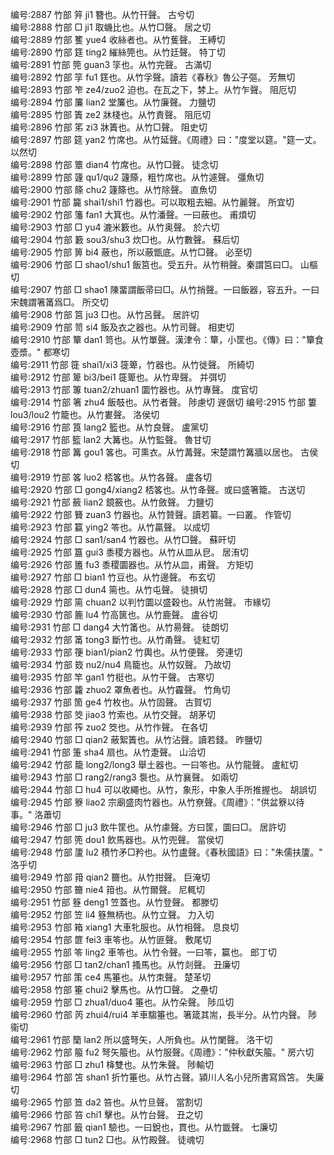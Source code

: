 <!-- { "loadSidebar": true } -->
编号:2887   竹部   笄   ji1   簪也。从竹幵聲。   古兮切  
编号:2888   竹部   □   ji1   取蟣比也。从竹□聲。   居之切  
编号:2889   竹部   籆   yue4   收絲者也。从竹蒦聲。   王縛切  
编号:2890   竹部   筳   ting2   繀絲筦也。从竹廷聲。   特丁切  
编号:2891   竹部   筦   guan3   筟也。从竹完聲。   古滿切  
编号:2892   竹部   筟   fu1   筳也。从竹孚聲。讀若《春秋》魯公子彄。   芳無切  
编号:2893   竹部   笮   ze4/zuo2   迫也。在瓦之下，棼上。从竹乍聲。   阻厄切  
编号:2894   竹部   簾   lian2   堂簾也。从竹廉聲。   力鹽切  
编号:2895   竹部   簀   ze2   牀棧也。从竹責聲。   阻厄切  
编号:2896   竹部   笫   zi3   牀簀也。从竹□聲。   阻史切  
编号:2897   竹部   筵   yan2   竹席也。从竹延聲。《周禮》曰："度堂以筵。"筵一丈。   以然切  
编号:2898   竹部   簟   dian4   竹席也。从竹□聲。   徒念切  
编号:2899   竹部   籧   qu1/qu2   籧篨，粗竹席也。从竹遽聲。   彊魚切  
编号:2900   竹部   篨   chu2   籧篨也。从竹除聲。   直魚切  
编号:2901   竹部   籭   shai1/shi1   竹器也。可以取粗去細。从竹麗聲。   所宜切  
编号:2902   竹部   籓   fan1   大箕也。从竹潘聲。一曰蔽也。   甫煩切  
编号:2903   竹部   □   yu4   漉米籔也。从竹奥聲。   於六切  
编号:2904   竹部   籔   sou3/shu3   炊□也。从竹數聲。   蘇后切  
编号:2905   竹部   箅   bi4   蔽也，所以蔽甑底。从竹□聲。   必至切  
编号:2906   竹部   □   shao1/shu1   飯筥也。受五升。从竹稍聲。秦謂筥曰□。   山樞切  
编号:2907   竹部   □   shao1   陳畱謂飯帚曰□。从竹捎聲。一曰飯器，容五升。一曰宋魏謂箸筩爲□。   所交切  
编号:2908   竹部   筥   ju3   □也。从竹呂聲。   居許切  
编号:2909   竹部   笥   si4   飯及衣之器也。从竹司聲。   相吏切  
编号:2910   竹部   簞   dan1   笥也。从竹單聲。漢津令：簞，小筐也。《傳》曰："簞食壺漿。"   都寒切  
编号:2911   竹部   簁   shai1/xi3   簁箄，竹器也。从竹徙聲。   所綺切  
编号:2912   竹部   箄   bi3/bei1   簁箄也。从竹卑聲。   并弭切  
编号:2913   竹部   篿   tuan2/zhuan1   圜竹器也。从竹專聲。   度官切  
编号:2914   竹部   箸   zhu4   飯攲也。从竹者聲。   陟慮切  遟倨切
编号:2915   竹部   簍   lou3/lou2   竹籠也。从竹婁聲。   洛侯切  
编号:2916   竹部   筤   lang2   籃也。从竹良聲。   盧黨切  
编号:2917   竹部   籃   lan2   大篝也。从竹監聲。   魯甘切  
编号:2918   竹部   篝   gou1   笿也。可熏衣。从竹冓聲。宋楚謂竹篝牆以居也。   古侯切  
编号:2919   竹部   笿   luo2   桮笿也。从竹各聲。   盧各切  
编号:2920   竹部   □   gong4/xiang2   桮笿也。从竹夅聲。或曰盛箸籠。   古送切  
编号:2921   竹部   籢   lian2   鏡籢也。从竹斂聲。   力鹽切  
编号:2922   竹部   籫   zuan3   竹器也。从竹贊聲。讀若纂。一曰叢。   作管切  
编号:2923   竹部   籯   ying2   笭也。从竹贏聲。   以成切  
编号:2924   竹部   □   san1/san4   竹器也。从竹□聲。   蘇旰切  
编号:2925   竹部   簋   gui3   黍稷方器也。从竹从皿从皀。   居洧切  
编号:2926   竹部   簠   fu3   黍稷圜器也。从竹从皿，甫聲。   方矩切  
编号:2927   竹部   □   bian1   竹豆也。从竹邊聲。   布玄切  
编号:2928   竹部   □   dun4   篅也。从竹屯聲。   徒損切  
编号:2929   竹部   篅   chuan2   以判竹圜以盛穀也。从竹耑聲。   市緣切  
编号:2930   竹部   簏   lu4   竹高篋也。从竹鹿聲。   盧谷切  
编号:2931   竹部   □   dang4   大竹筩也。从竹昜聲。   徒朗切  
编号:2932   竹部   筩   tong3   斷竹也。从竹甬聲。   徒紅切  
编号:2933   竹部   箯   bian1/pian2   竹輿也。从竹便聲。   旁連切  
编号:2934   竹部   笯   nu2/nu4   鳥籠也。从竹奴聲。   乃故切  
编号:2935   竹部   竿   gan1   竹梃也。从竹干聲。   古寒切  
编号:2936   竹部   籱   zhuo2   罩魚者也。从竹靃聲。   竹角切  
编号:2937   竹部   箇   ge4   竹枚也。从竹固聲。   古賀切  
编号:2938   竹部   筊   jiao3   竹索也。从竹交聲。   胡茅切  
编号:2939   竹部   筰   zuo2   筊也。从竹作聲。   在各切  
编号:2940   竹部   □   qian2   蔽絮簀也。从竹沾聲。讀若錢。   昨鹽切  
编号:2941   竹部   箑   sha4   扇也。从竹疌聲。   山洽切  
编号:2942   竹部   籠   long2/long3   舉土器也。一曰笭也。从竹龍聲。   盧紅切  
编号:2943   竹部   □   rang2/rang3   袌也。从竹襄聲。   如兩切  
编号:2944   竹部   □   hu4   可以收繩也。从竹，象形，中象人手所推握也。   胡誤切  
编号:2945   竹部   簝   liao2   宗廟盛肉竹器也。从竹尞聲。《周禮》："供盆簝以待事。"   洛蕭切  
编号:2946   竹部   □   ju3   飲牛筐也。从竹豦聲。方曰筐，圜曰□。   居許切  
编号:2947   竹部   篼   dou1   飲馬器也。从竹兜聲。   當侯切  
编号:2948   竹部   籚   lu2   積竹矛□矜也。从竹盧聲。《春秋國語》曰："朱儒扶籚。"   洛乎切  
编号:2949   竹部   箝   qian2   籋也。从竹拑聲。   巨淹切  
编号:2950   竹部   籋   nie4   箝也。从竹爾聲。   尼輒切  
编号:2951   竹部   簦   deng1   笠蓋也。从竹登聲。   都滕切  
编号:2952   竹部   笠   li4   簦無柄也。从竹立聲。   力入切  
编号:2953   竹部   箱   xiang1   大車牝服也。从竹相聲。   息良切  
编号:2954   竹部   篚   fei3   車笭也。从竹匪聲。   敷尾切  
编号:2955   竹部   笭   ling2   車笭也。从竹令聲。一曰笭，籯也。   郎丁切  
编号:2956   竹部   □   tan2/chan1   搔馬也。从竹剡聲。   丑廉切  
编号:2957   竹部   策   ce4   馬箠也。从竹朿聲。   楚革切  
编号:2958   竹部   箠   chui2   擊馬也。从竹□聲。   之壘切  
编号:2959   竹部   □   zhua1/duo4   箠也。从竹朵聲。   陟瓜切  
编号:2960   竹部   笍   zhui4/rui4   羊車騶箠也。箸箴其耑，長半分。从竹内聲。   陟衞切  
编号:2961   竹部   籣   lan2   所以盛弩矢，人所負也。从竹闌聲。   洛干切  
编号:2962   竹部   箙   fu2   弩矢箙也。从竹服聲。《周禮》："仲秋獻矢箙。"   房六切  
编号:2963   竹部   □   zhu1   栙雙也。从竹朱聲。   陟輸切  
编号:2964   竹部   笘   shan1   折竹箠也。从竹占聲。潁川人名小兒所書寫爲笘。   失廉切  
编号:2965   竹部   笪   da2   笞也。从竹旦聲。   當割切  
编号:2966   竹部   笞   chi1   擊也。从竹台聲。   丑之切  
编号:2967   竹部   籤   qian1   驗也。一曰銳也，貫也。从竹韱聲。   七廉切  
编号:2968   竹部   □   tun2   □也。从竹殿聲。   徒魂切  
